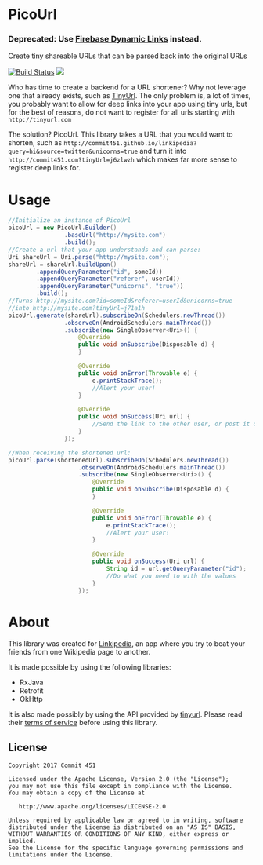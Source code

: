 # PicoUrl
### Deprecated: Use [Firebase Dynamic Links](https://firebase.google.com/docs/dynamic-links/) instead.

Create tiny shareable URLs that can be parsed back into the original URLs

[![Build Status](https://travis-ci.org/Commit451/PicoUrl.svg?branch=master)](https://travis-ci.org/Commit451/PicoUrl)
[![](https://jitpack.io/v/Commit451/PicoUrl.svg)](https://jitpack.io/#Commit451/PicoUrl)

Who has time to create a backend for a URL shortener? Why not leverage one that already exists, such as [TinyUrl](http://tinyurl.com/). The only problem is, a lot of times, you probably want to allow for deep links into your app using tiny urls, but for the best of reasons, do not want to register for all urls starting with `http://tinyurl.com`

The solution? PicoUrl. This library takes a URL that you would want to shorten, such as
`http://commit451.github.io/linkipedia?query=hi&source=twitter&unicorns=true`
and turn it into
`http://commit451.com?tinyUrl=j6zlwzh`
which makes far more sense to register deep links for.

# Usage
```java
//Initialize an instance of PicoUrl
picoUrl = new PicoUrl.Builder()
                .baseUrl("http://mysite.com")
                .build();
//Create a url that your app understands and can parse:
Uri shareUrl = Uri.parse("http://mysite.com");
shareUrl = shareUrl.buildUpon()
        .appendQueryParameter("id", someId))
        .appendQueryParameter("referer", userId))
        .appendQueryParameter("unicorns", "true"))
        .build();
//Turns http://mysite.com?id=someId&referer=userId&unicorns=true
//into http://mysite.com?tinyUrl=j71a1h
picoUrl.generate(shareUrl).subscribeOn(Schedulers.newThread())
                .observeOn(AndroidSchedulers.mainThread())
                .subscribe(new SingleObserver<Uri>() {
                    @Override
                    public void onSubscribe(Disposable d) {
                    }

                    @Override
                    public void onError(Throwable e) {
                        e.printStackTrace();
                        //Alert your user!
                    }

                    @Override
                    public void onSuccess(Uri url) {
                        //Send the link to the other user, or post it on the internet for others to click!
                    }
                });

//When receiving the shortened url:
picoUrl.parse(shortenedUrl).subscribeOn(Schedulers.newThread())
                    .observeOn(AndroidSchedulers.mainThread())
                    .subscribe(new SingleObserver<Uri>() {
                        @Override
                        public void onSubscribe(Disposable d) {
                        }

                        @Override
                        public void onError(Throwable e) {
                            e.printStackTrace();
                            //Alert your user!
                        }

                        @Override
                        public void onSuccess(Uri url) {
                            String id = url.getQueryParameter("id");
                            //Do what you need to with the values
                        }
                    });
```

# About
This library was created for [Linkipedia](https://play.google.com/store/apps/details?id=com.commit451.linkipedia), an app where you try to beat your friends from one Wikipedia page to another.

It is made possible by using the following libraries:
- RxJava
- Retrofit
- OkHttp

It is also made possibly by using the API provided by [tinyurl](http://tinyurl.com/). Please read their [terms of service](http://tinyurl.com/#terms) before using this library.

License
--------

    Copyright 2017 Commit 451

    Licensed under the Apache License, Version 2.0 (the "License");
    you may not use this file except in compliance with the License.
    You may obtain a copy of the License at

       http://www.apache.org/licenses/LICENSE-2.0

    Unless required by applicable law or agreed to in writing, software
    distributed under the License is distributed on an "AS IS" BASIS,
    WITHOUT WARRANTIES OR CONDITIONS OF ANY KIND, either express or implied.
    See the License for the specific language governing permissions and
    limitations under the License.
